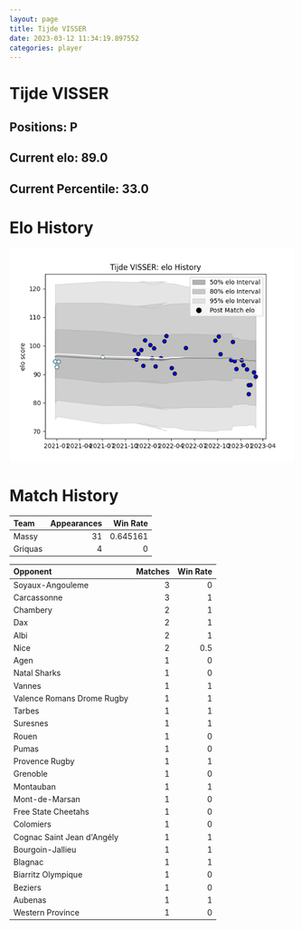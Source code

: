 ```yaml
---  
layout: page  
title: Tijde VISSER  
date: 2023-03-12 11:34:19.897552  
categories: player  
---
```

# Tijde VISSER

## Positions: P

## Current elo: 89.0

## Current Percentile: 33.0

# Elo History


![elo history](history_TijdeVISSER.png)
# Match History


| Team    |   Appearances |   Win Rate |
|:--------|--------------:|-----------:|
| Massy   |            31 |   0.645161 |
| Griquas |             4 |   0        |

| Opponent                   |   Matches |   Win Rate |
|:---------------------------|----------:|-----------:|
| Soyaux-Angouleme           |         3 |        0   |
| Carcassonne                |         3 |        1   |
| Chambery                   |         2 |        1   |
| Dax                        |         2 |        1   |
| Albi                       |         2 |        1   |
| Nice                       |         2 |        0.5 |
| Agen                       |         1 |        0   |
| Natal Sharks               |         1 |        0   |
| Vannes                     |         1 |        1   |
| Valence Romans Drome Rugby |         1 |        1   |
| Tarbes                     |         1 |        1   |
| Suresnes                   |         1 |        1   |
| Rouen                      |         1 |        0   |
| Pumas                      |         1 |        0   |
| Provence Rugby             |         1 |        1   |
| Grenoble                   |         1 |        0   |
| Montauban                  |         1 |        1   |
| Mont-de-Marsan             |         1 |        0   |
| Free State Cheetahs        |         1 |        0   |
| Colomiers                  |         1 |        0   |
| Cognac Saint Jean d'Angély |         1 |        1   |
| Bourgoin-Jallieu           |         1 |        1   |
| Blagnac                    |         1 |        1   |
| Biarritz Olympique         |         1 |        0   |
| Beziers                    |         1 |        0   |
| Aubenas                    |         1 |        1   |
| Western Province           |         1 |        0   |